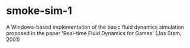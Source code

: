 # smoke-sim-1
A Windows-based implementation of the basic fluid dynamics simulation proposed in the paper 'Real-time Fluid Dynamics for Games' (Jos Stam, 2001)
